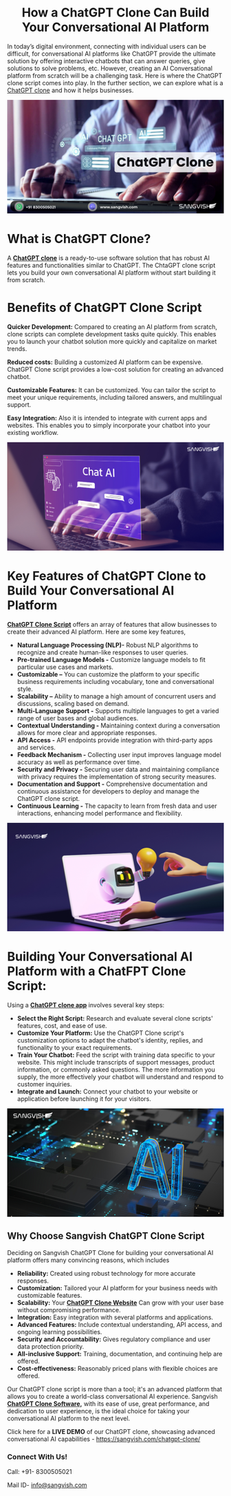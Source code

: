 <h1 align="center">How a ChatGPT Clone Can Build Your Conversational AI Platform</h1>


In today’s digital environment, connecting with individual users can be difficult, for conversational AI platforms like ChatGPT provide the ultimate solution by offering interactive chatbots that can answer queries, give solutions to solve problems, etc. However, creating an AI Conversational platform from scratch will be a challenging task. Here is where the ChatGPT clone script comes into play. In the further section, we can explore what is a[ ChatGPT clone](https://sangvish.com/chatgpt-clone/) and how it helps businesses.

<div class="Box-sc-g0xbh4-0 iIZCet"><img alt=“chatgptclone.png" src="https://github.com/sangvishtechnologies/chatgpt-clone/blob/main/images/chatgpt-clone-sangvish.png" data-hpc="true" class="Box-sc-g0xbh4-0 kzRgrI"></div> 

# What is ChatGPT Clone?
A **[ChatGPT clone](https://sangvish.com/chatgpt-clone/)** is a ready-to-use software solution that has robust AI features and functionalities similar to ChatGPT. The ChtaGPT clone script lets you build your own conversational AI platform without start building it from scratch. 

# Benefits of ChatGPT Clone Script

**Quicker Development:** Compared to creating an AI platform from scratch, clone scripts can complete development tasks quite quickly. This enables you to launch your chatbot solution more quickly and capitalize on market trends. 

**Reduced costs:** Building a customized AI platform can be expensive. ChatGPT Clone script provides a low-cost solution for creating an advanced chatbot.

**Customizable Features:**  It can be customized. You can tailor the script to meet your unique requirements, including tailored answers, and multilingual support. 

**Easy Integration:** Also it is intended to integrate with current apps and websites. This enables you to simply incorporate your chatbot into your existing workflow.

<div class="Box-sc-g0xbh4-0 iIZCet"><img alt=“chatgptclone.png" src="https://github.com/sangvishtechnologies/chatgpt-clone/blob/main/images/chatgpt-clone-app.png" data-hpc="true" class="Box-sc-g0xbh4-0 kzRgrI"></div> 

# Key Features of ChatGPT Clone to Build Your Conversational AI Platform
**[ChatGPT Clone Script](https://sangvish.com/chatgpt-clone/)** offers an array of features that allow businesses to create their advanced AI platform. Here are some key features, 
* **Natural Language Processing (NLP)-** Robust NLP algorithms to recognize and create human-like responses to user queries. 
* **Pre-trained Language Models -** Customize language models to fit particular use cases and markets.
* **Customizable –** You can customize the platform to your specific business requirements including vocabulary, tone and conversational style. 
* **Scalability –** Ability to manage a high amount of concurrent users and discussions, scaling based on demand.
* **Multi-Language Support -** Supports multiple languages to get a varied range of user bases and global audiences. 
* **Contextual Understanding -** Maintaining context during a conversation allows for more clear and appropriate responses.
* **API Access -** API endpoints provide integration with third-party apps and services.
* **Feedback Mechanism -** Collecting user input improves language model accuracy as well as performance over time.
* **Security and Privacy -** Securing user data and maintaining compliance with privacy requires the implementation of strong security measures.
* **Documentation and Support -** Comprehensive documentation and continuous assistance for developers to deploy and manage the ChatGPT clone script.
* **Continuous Learning -** The capacity to learn from fresh data and user interactions, enhancing model performance and flexibility.

<div class="Box-sc-g0xbh4-0 iIZCet"><img alt=“chatgptclone.png" src="https://github.com/sangvishtechnologies/chatgpt-clone/blob/main/images/chatgpt-clone-app-development.png" data-hpc="true" class="Box-sc-g0xbh4-0 kzRgrI"></div> 

# Building Your Conversational AI Platform with a ChatFPT Clone Script:
Using a **[ChatGPT clone app](https://sangvish.com/chatgpt-clone/)** involves several key steps:
* **Select the Right Script:** Research and evaluate several clone scripts' features, cost, and ease of use.
* **Customize Your Platform:** Use the ChatGPT Clone script's customization options to adapt the chatbot's identity, replies, and functionality to your exact requirements.
* **Train Your Chatbot:** Feed the script with training data specific to your website. This might include transcripts of support messages, product information, or commonly asked questions. The more information you supply, the more effectively your chatbot will understand and respond to customer inquiries.
* **Integrate and Launch:** Connect your chatbot to your website or application before launching it for your visitors.

<div class="Box-sc-g0xbh4-0 iIZCet"><img alt=“chatgptclone.png" src="https://github.com/sangvishtechnologies/chatgpt-clone/blob/main/images/chatgpt-clone%20.png" data-hpc="true" class="Box-sc-g0xbh4-0 kzRgrI"></div> 

## Why Choose Sangvish ChatGPT Clone Script
Deciding on Sangvish ChatGPT Clone for building your conversational AI platform offers many convincing reasons, which includes
* **Reliability:** Created using robust technology for more accurate responses.
* **Customization:** Tailored your AI platform for your business needs with customizable features.
* **Scalability:** Your **[ ChatGPT Clone Website](https://sangvish.com/chatgpt-clone/)** Can grow with your user base without compromising performance.
* **Integration:** Easy integration with several platforms and applications. 
* **Advanced Features:** Include contextual understanding, API access, and ongoing learning possibilities. 
* **Security and Accountability:** Gives regulatory compliance and user data protection priority. 
* **All-inclusive Support:** Training, documentation, and continuing help are offered. 
* **Cost-effectiveness:** Reasonably priced plans with flexible choices are offered.

Our ChatGPT clone script is more than a tool; it's an advanced platform that allows you to create a world-class conversational AI experience. Sangvish **[ChatGPT Clone Software,](https://sangvish.com/chatgpt-clone/)** with its ease of use, great performance, and dedication to user experience, is the ideal choice for taking your conversational AI platform to the next level.

Click here for a **LIVE DEMO** of our ChatGPT clone, showcasing advanced conversational AI capabilities - https://sangvish.com/chatgpt-clone/ 

### Connect With Us!

Call: +91- 8300505021

Mail ID-  [info@sangvish.com](mailto:info@sangvish.com)
